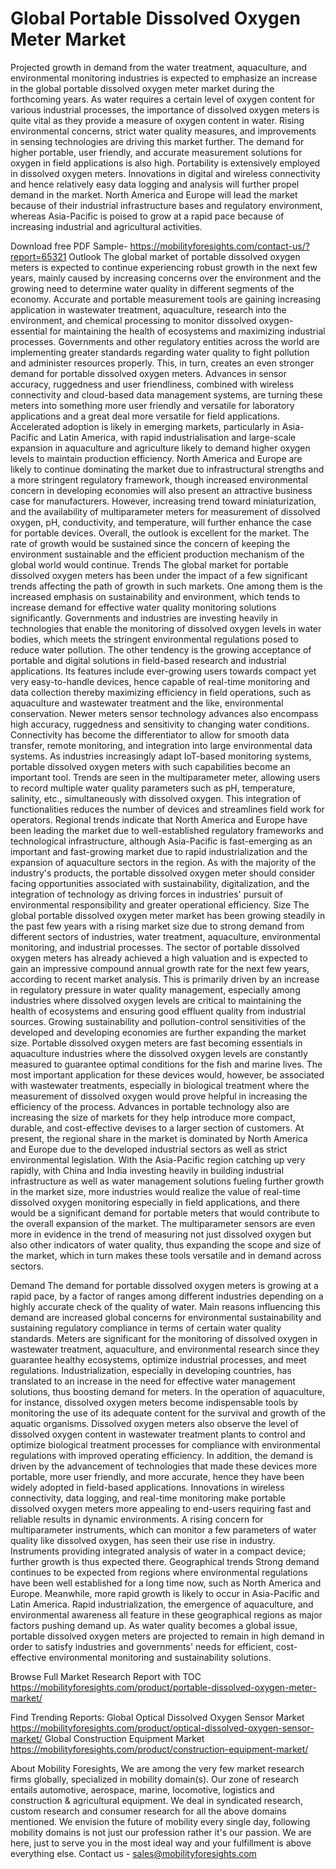 # Global Portable Dissolved Oxygen Meter Market 

Projected growth in demand from the water treatment, aquaculture, and environmental monitoring industries is expected to emphasize an increase in the global portable dissolved oxygen meter market during the forthcoming years. As water requires a certain level of oxygen content for various industrial processes, the importance of dissolved oxygen meters is quite vital as they provide a measure of oxygen content in water. Rising environmental concerns, strict water quality measures, and improvements in sensing technologies are driving this market further. The demand for higher portable, user friendly, and accurate measurement solutions for oxygen in field applications is also high. Portability is extensively employed in dissolved oxygen meters. Innovations in digital and wireless connectivity and hence relatively easy data logging and analysis will further propel demand in the market. North America and Europe will lead the market because of their industrial infrastructure bases and regulatory environment, whereas Asia-Pacific is poised to grow at a rapid pace because of increasing industrial and agricultural activities.

Download free PDF Sample- https://mobilityforesights.com/contact-us/?report=65321
Outlook
The global market of portable dissolved oxygen meters is expected to continue experiencing robust growth in the next few years, mainly caused by increasing concerns over the environment and the growing need to determine water quality in different segments of the economy. Accurate and portable measurement tools are gaining increasing application in wastewater treatment, aquaculture, research into the environment, and chemical processing to monitor dissolved oxygen-essential for maintaining the health of ecosystems and maximizing industrial processes. Governments and other regulatory entities across the world are implementing greater standards regarding water quality to fight pollution and administer resources properly. This, in turn, creates an even stronger demand for portable dissolved oxygen meters. Advances in sensor accuracy, ruggedness and user friendliness, combined with wireless connectivity and cloud-based data management systems, are turning these meters into something more user friendly and versatile for laboratory applications and a great deal more versatile for field applications. Accelerated adoption is likely in emerging markets, particularly in Asia-Pacific and Latin America, with rapid industrialisation and large-scale expansion in aquaculture and agriculture likely to demand higher oxygen levels to maintain production efficiency. North America and Europe are likely to continue dominating the market due to infrastructural strengths and a more stringent regulatory framework, though increased environmental concern in developing economies will also present an attractive business case for manufacturers. However, increasing trend toward miniaturization, and the availability of multiparameter meters for measurement of dissolved oxygen, pH, conductivity, and temperature, will further enhance the case for portable devices. Overall, the outlook is excellent for the market. The rate of growth would be sustained since the concern of keeping the environment sustainable and the efficient production mechanism of the global world would continue.
Trends
The global market for portable dissolved oxygen meters has been under the impact of a few significant trends affecting the path of growth in such markets. One among them is the increased emphasis on sustainability and environment, which tends to increase demand for effective water quality monitoring solutions significantly. Governments and industries are investing heavily in technologies that enable the monitoring of dissolved oxygen levels in water bodies, which meets the stringent environmental regulations posed to reduce water pollution. The other tendency is the growing acceptance of portable and digital solutions in field-based research and industrial applications. Its features include ever-growing users towards compact yet very easy-to-handle devices, hence capable of real-time monitoring and data collection thereby maximizing efficiency in field operations, such as aquaculture and wastewater treatment and the like, environmental conservation. Newer meters sensor technology advances also encompass high accuracy, ruggedness and sensitivity to changing water conditions. Connectivity has become the differentiator to allow for smooth data transfer, remote monitoring, and integration into large environmental data systems. As industries increasingly adapt IoT-based monitoring systems, portable dissolved oxygen meters with such capabilities become an important tool. Trends are seen in the multiparameter meter, allowing users to record multiple water quality parameters such as pH, temperature, salinity, etc., simultaneously with dissolved oxygen. This integration of functionalities reduces the number of devices and streamlines field work for operators. Regional trends indicate that North America and Europe have been leading the market due to well-established regulatory frameworks and technological infrastructure, although Asia-Pacific is fast-emerging as an important and fast-growing market due to rapid industrialization and the expansion of aquaculture sectors in the region. As with the majority of the industry's products, the portable dissolved oxygen meter should consider facing opportunities associated with sustainability, digitalization, and the integration of technology as driving forces in industries' pursuit of environmental responsibility and greater operational efficiency.
Size
The global portable dissolved oxygen meter market has been growing steadily in the past few years with a rising market size due to strong demand from different sectors of industries, water treatment, aquaculture, environmental monitoring, and industrial processes. The sector of portable dissolved oxygen meters has already achieved a high valuation and is expected to gain an impressive compound annual growth rate for the next few years, according to recent market analysis. This is primarily driven by an increase in regulatory pressure in water quality management, especially among industries where dissolved oxygen levels are critical to maintaining the health of ecosystems and ensuring good effluent quality from industrial sources. Growing sustainability and pollution-control sensitivities of the developed and developing economies are further expanding the market size. Portable dissolved oxygen meters are fast becoming essentials in aquaculture industries where the dissolved oxygen levels are constantly measured to guarantee optimal conditions for the fish and marine lives. The most important application for these devices would, however, be associated with wastewater treatments, especially in biological treatment where the measurement of dissolved oxygen would prove helpful in increasing the efficiency of the process. Advances in portable technology also are increasing the size of markets for they help introduce more compact, durable, and cost-effective devises to a larger section of customers. At present, the regional share in the market is dominated by North America and Europe due to the developed industrial sectors as well as strict environmental legislation. With the Asia-Pacific region catching up very rapidly, with China and India investing heavily in building industrial infrastructure as well as water management solutions fueling further growth in the market size, more industries would realize the value of real-time dissolved oxygen monitoring especially in field applications, and there would be a significant demand for portable meters that would contribute to the overall expansion of the market. The multiparameter sensors are even more in evidence in the trend of measuring not just dissolved oxygen but also other indicators of water quality, thus expanding the scope and size of the market, which in turn makes these tools versatile and in demand across sectors.


Demand
The demand for portable dissolved oxygen meters is growing at a rapid pace, by a factor of ranges among different industries depending on a highly accurate check of the quality of water. Main reasons influencing this demand are increased global concerns for environmental sustainability and sustaining regulatory compliance in terms of certain water quality standards. Meters are significant for the monitoring of dissolved oxygen in wastewater treatment, aquaculture, and environmental research since they guarantee healthy ecosystems, optimize industrial processes, and meet regulations. Industrialization, especially in developing countries, has translated to an increase in the need for effective water management solutions, thus boosting demand for meters. In the operation of aquaculture, for instance, dissolved oxygen meters become indispensable tools by monitoring the use of its adequate content for the survival and growth of the aquatic organisms. Dissolved oxygen meters also observe the level of dissolved oxygen content in wastewater treatment plants to control and optimize biological treatment processes for compliance with environmental regulations with improved operating efficiency. In addition, the demand is driven by the advancement of technologies that made these devices more portable, more user friendly, and more accurate, hence they have been widely adopted in field-based applications. Innovations in wireless connectivity, data logging, and real-time monitoring make portable dissolved oxygen meters more appealing to end-users requiring fast and reliable results in dynamic environments. A rising concern for multiparameter instruments, which can monitor a few parameters of water quality like dissolved oxygen, has seen their use rise in industry. Instruments providing integrated analysis of water in a compact device; further growth is thus expected there. Geographical trends Strong demand continues to be expected from regions where environmental regulations have been well established for a long time now, such as North America and Europe. Meanwhile, more rapid growth is likely to occur in Asia-Pacific and Latin America. Rapid industrialization, the emergence of aquaculture, and environmental awareness all feature in these geographical regions as major factors pushing demand up. As water quality becomes a global issue, portable dissolved oxygen meters are projected to remain in high demand in order to satisfy industries and governments' needs for efficient, cost-effective environmental monitoring and sustainability solutions.



Browse Full Market Research Report with TOC 
https://mobilityforesights.com/product/portable-dissolved-oxygen-meter-market/


Find Trending Reports:
Global Optical Dissolved Oxygen Sensor Market 
https://mobilityforesights.com/product/optical-dissolved-oxygen-sensor-market/
Global Construction Equipment Market
https://mobilityforesights.com/product/construction-equipment-market/


About Mobility Foresights,
We are among the very few market research firms globally, specialized in mobility domain(s). Our zone of research entails automotive, aerospace, marine, locomotive, logistics and construction & agricultural equipment. We deal in syndicated research, custom research and consumer research for all the above domains mentioned.
We envision the future of mobility every single day, following mobility domains is not just our profession rather it's our passion. We are here, just to serve you in the most ideal way and your fulfillment is above everything else. Contact us -  sales@mobilityforesights.com 


